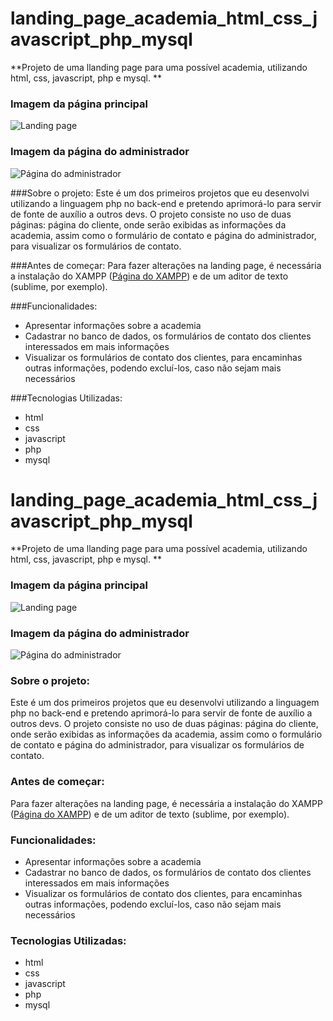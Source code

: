 
# landing_page_academia_html_css_javascript_php_mysql
**Projeto de uma llanding page para uma possível academia, utilizando html, css, javascript, php e mysql. **

### Imagem da página principal
![Landing page](https://i.imgur.com/eE23trR.png "Landing page")

### Imagem da página do administrador
![Página do administrador](https://i.imgur.com/8132PE6.png "Página do administrador")

###Sobre o projeto:
Este é um dos primeiros projetos que eu desenvolvi utilizando a linguagem php no back-end e pretendo aprimorá-lo para servir de fonte de auxílio a outros devs. O projeto consiste no uso de duas páginas: página do cliente, onde serão exibidas as informações da academia, assim como o formulário de contato e página do administrador, para visualizar os formulários de contato.

###Antes de começar:
Para fazer alterações na landing page, é necessária a instalação do XAMPP ([Página do XAMPP](http://https://www.apachefriends.org/pt_br/index.html "Página do XAMPP")) e de um aditor de texto (sublime, por exemplo).

###Funcionalidades:
- Apresentar informações sobre a academia
- Cadastrar no banco de dados, os formulários de contato dos clientes interessados em mais informações
- Visualizar os formulários de contato dos clientes, para encaminhas outras informações, podendo excluí-los, caso não sejam mais necessários

###Tecnologias Utilizadas:
- html
- css
- javascript
- php
- mysql


# landing_page_academia_html_css_javascript_php_mysql
**Projeto de uma llanding page para uma possível academia, utilizando html, css, javascript, php e mysql. **

### Imagem da página principal
![Landing page](https://i.imgur.com/eE23trR.png "Landing page")

### Imagem da página do administrador
![Página do administrador](https://i.imgur.com/8132PE6.png "Página do administrador")

### Sobre o projeto:
Este é um dos primeiros projetos que eu desenvolvi utilizando a linguagem php no back-end e pretendo aprimorá-lo para servir de fonte de auxílio a outros devs. O projeto consiste no uso de duas páginas: página do cliente, onde serão exibidas as informações da academia, assim como o formulário de contato e página do administrador, para visualizar os formulários de contato.

### Antes de começar:
Para fazer alterações na landing page, é necessária a instalação do XAMPP ([Página do XAMPP](http://https://www.apachefriends.org/pt_br/index.html "Página do XAMPP")) e de um aditor de texto (sublime, por exemplo).

### Funcionalidades:
- Apresentar informações sobre a academia
- Cadastrar no banco de dados, os formulários de contato dos clientes interessados em mais informações
- Visualizar os formulários de contato dos clientes, para encaminhas outras informações, podendo excluí-los, caso não sejam mais necessários

### Tecnologias Utilizadas:
- html
- css
- javascript
- php
- mysql


